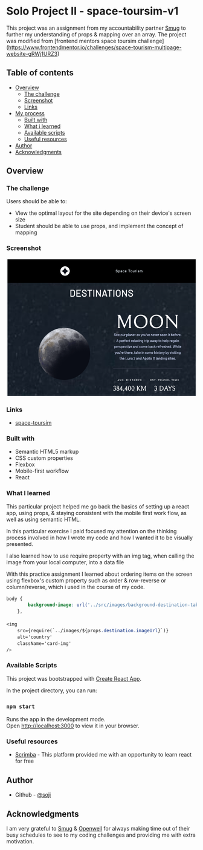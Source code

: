 # Solo Project II - space-toursim-v1

This project was an assignment from my accountability partner [Smug](https://github.com/theadusamuel) to further my understanding of props & mapping over an array. The project was modified from [frontend mentors space toursim challenge] (https://www.frontendmentor.io/challenges/space-tourism-multipage-website-gRWj1URZ3)

## Table of contents

- [Overview](#overview)
  - [The challenge](#the-challenge)
  - [Screenshot](#screenshot)
  - [Links](#links)
- [My process](#my-process)
  - [Built with](#built-with)
  - [What i learned](#what-i-learned)
  - [Available scripts](#available-scripts)
  - [Useful resources](#useful-resources)
- [Author](#author)
- [Acknowledgments](#acknowledgments)

## Overview

### The challenge

Users should be able to:

- View the optimal layout for the site depending on their device's screen size
- Student should be able to use props, and implement the concept of mapping

### Screenshot

![](./src/images/screenshot.png)

### Links

- [space-toursim](https://space-toursim-v1.vercel.app/)

### Built with

- Semantic HTML5 markup
- CSS custom properties
- Flexbox
- Mobile-first workflow
- React

### What I learned

This particular project helped me go back the basics of setting up a react app, using props, & staying consistent with the mobile first work flow, as well as using semantic HTML.

In this particular exercise I paid focused my attention on the thinking process involved in how I wrote my code and how I wanted it to be visually presented.

I also learned how to use require property with an img tag, when calling the image from your local computer, into a data file

With this practice assignment I learned about ordering items on the screen using flexbox's custom property such as order & row-reverse or column/reverse, which i used in the course of my code.

```css
body {
		background-image: url('../src/images/background-destination-tablet.jpg');
	},

<img
    src={require(`../images/${props.destination.imageUrl}`)}
    alt='country'
    className='card-img'
/>
```

### Available Scripts

This project was bootstrapped with [Create React App](https://github.com/facebook/create-react-app).

In the project directory, you can run:

### `npm start`

Runs the app in the development mode.\
Open [http://localhost:3000](http://localhost:3000) to view it in your browser.

### Useful resources

- [Scrimba](https://scrimba.com/learn/learnreact) - This platform provided me with an opportunity to learn react for free

## Author

- Github - [@soji](https://github.com/soji-opa)

## Acknowledgments

I am very grateful to [Smug](https://github.com/theadusamuel) & [Openwell](https://github.com/openwell) for always making time out of their busy schedules to see to my coding challenges and providing me with extra motivation.
